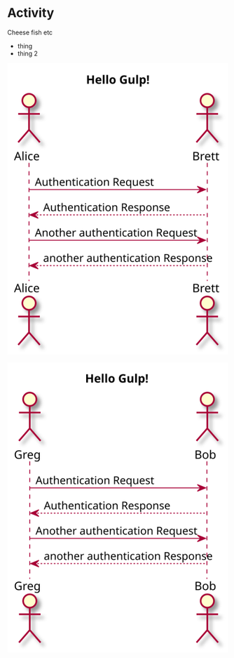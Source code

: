 # Activity

Cheese fish etc

- thing
- thing 2

[![activity](activity.svg)](activity.svg)

[![figure-a](figure-a.svg)](figure-a.svg)